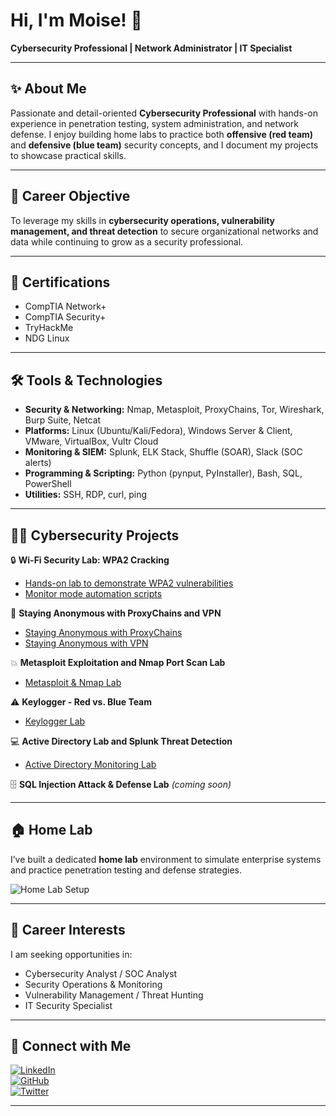 # Hi, I'm Moise! 👋  
**Cybersecurity Professional | Network Administrator | IT Specialist**

---

## ✨ About Me  

Passionate and detail-oriented **Cybersecurity Professional** with hands-on experience in penetration testing, system administration, and network defense. I enjoy building home labs to practice both **offensive (red team)** and **defensive (blue team)** security concepts, and I document my projects to showcase practical skills.  

---

## 🎯 Career Objective  

To leverage my skills in **cybersecurity operations, vulnerability management, and threat detection** to secure organizational networks and data while continuing to grow as a security professional.  

---

## 📜 Certifications  

- CompTIA Network+  
- CompTIA Security+  
- TryHackMe  
- NDG Linux  

---

## 🛠 Tools & Technologies  

- **Security & Networking:** Nmap, Metasploit, ProxyChains, Tor, Wireshark, Burp Suite, Netcat  
- **Platforms:** Linux (Ubuntu/Kali/Fedora), Windows Server & Client, VMware, VirtualBox, Vultr Cloud  
- **Monitoring & SIEM:** Splunk, ELK Stack, Shuffle (SOAR), Slack (SOC alerts)  
- **Programming & Scripting:** Python (pynput, PyInstaller), Bash, SQL, PowerShell  
- **Utilities:** SSH, RDP, curl, ping  

---

## 👨‍💻 Cybersecurity Projects  

🔒 **Wi-Fi Security Lab: WPA2 Cracking**  
- [Hands-on lab to demonstrate WPA2 vulnerabilities](https://github.com/MoTech57/WiFi-Security-Lab-WPA2-Cracking-/tree/main)  
- [Monitor mode automation scripts](https://github.com/MoTech57/Enable-Mointor-Managed-Mode-/tree/main)  

👻 **Staying Anonymous with ProxyChains and VPN**  
- [Staying Anonymous with ProxyChains](https://github.com/MoTech57/Staying-Anonymous-with-ProxyChains)  
- [Staying Anonymous with VPN](https://github.com/MoTech57/Staying-Anonymous-with-VPN/blob/main/README.md)  

💥 **Metasploit Exploitation and Nmap Port Scan Lab**  
- [Metasploit & Nmap Lab](https://github.com/MoTech57/MoTech57-Metasploit-Exploitation-and-Nmap-Port-Scan-Lab-)  

⚠️ **Keylogger - Red vs. Blue Team**  
- [Keylogger Lab](https://github.com/MoTech57/Keylogger-Red-vs-Blue-Team)  

💻 **Active Directory Lab and Splunk Threat Detection**  
- [Active Directory Monitoring Lab](https://github.com/MoTech57/Active-Directory-Monitoring-Lab)  

🗄️ **SQL Injection Attack & Defense Lab** *(coming soon)*  

---

## 🏠 Home Lab  

I’ve built a dedicated **home lab** environment to simulate enterprise systems and practice penetration testing and defense strategies.  

![Home Lab Setup](https://i.imgur.com/CBYowwU.jpeg)  

---

## 💼 Career Interests  

I am seeking opportunities in:  
- Cybersecurity Analyst / SOC Analyst  
- Security Operations & Monitoring  
- Vulnerability Management / Threat Hunting  
- IT Security Specialist  

---

## 🤳 Connect with Me  

[![LinkedIn](https://img.shields.io/badge/LinkedIn-0A66C2?style=flat&logo=linkedin&logoColor=white)][linkedin]  
[![GitHub](https://img.shields.io/badge/GitHub-181717?style=flat&logo=github&logoColor=white)][github]  
[![Twitter](https://img.shields.io/badge/Twitter-1DA1F2?style=flat&logo=twitter&logoColor=white)][twitter]  

---

[linkedin]: https://linkedin.com/in/  
[github]: https://github.com/MoTech57  
[twitter]: https://twitter.com/  
